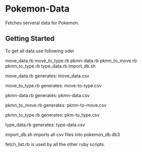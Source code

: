 # Pokemon-Data

Fetches serveral data for Pokemon.

## Getting Started

To get all data use following oder

move_data.rb
move_to_type.rb
pkmn-data.rb
pkmn_to_move.rb
pkmn_to_type.rb
type_data.rb
import_db.sh

move_data.rb generates:
  move_data.csv

move_to_type.rb generates:
  move-to-type.csv

pkmn-data.rb generates:
  pkmn-data.csv

pkmn_to_move.rb generates:
  pkmn-to-move.csv

pkmn_to_type.rb generates:
  pkm-to_type.csv

type_data.rb generates:
  type-data.csv

import_db.sh imports all csv files into pokemon_db.db3

fetch_list.rb is used by all the other ruby scripts.
